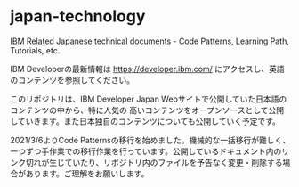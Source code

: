 # japan-technology
IBM Related Japanese technical documents - Code Patterns, Learning Path, Tutorials, etc.

IBM Developerの最新情報は https://developer.ibm.com/ にアクセスし、英語のコンテンツを参照してください。

このリポジトリは、IBM Developer Japan Webサイトで公開していた日本語のコンテンツの中から、特に人気の
高いコンテンツをオープンソースとして公開していきます。また日本独自のコンテンツについても公開していく予定です。

2021/3/6よりCode Patternsの移行を始めました。機械的な一括移行が難しく、一つずつ手作業での移行作業を行っています。公開しているドキュメント内のリンク切れが生じていたり、リポジトリ内のファイルを予告なく変更・削除する場合があります。ご理解をお願いします。


